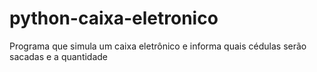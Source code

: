# python-caixa-eletronico
Programa que simula um caixa eletrônico e informa quais cédulas serão sacadas e a quantidade 
